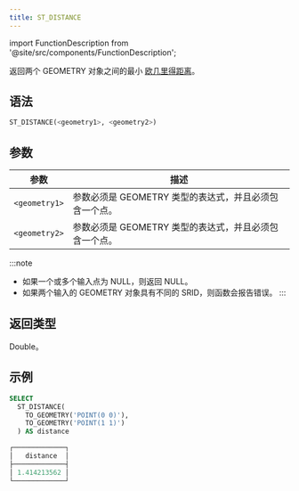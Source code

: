 ```yaml
---
title: ST_DISTANCE
---
```

import FunctionDescription from '@site/src/components/FunctionDescription';

<FunctionDescription description="引入或更新：v1.2.555"/>

返回两个 GEOMETRY 对象之间的最小 [欧几里得距离](https://en.wikipedia.org/wiki/Euclidean_distance)。

## 语法

```sql
ST_DISTANCE(<geometry1>, <geometry2>)
```

## 参数

| 参数          | 描述                                                                          |
|---------------|-------------------------------------------------------------------------------|
| `<geometry1>` | 参数必须是 GEOMETRY 类型的表达式，并且必须包含一个点。                        |
| `<geometry2>` | 参数必须是 GEOMETRY 类型的表达式，并且必须包含一个点。                        |

:::note
- 如果一个或多个输入点为 NULL，则返回 NULL。
- 如果两个输入的 GEOMETRY 对象具有不同的 SRID，则函数会报告错误。
:::

## 返回类型

Double。

## 示例

```sql
SELECT
  ST_DISTANCE(
    TO_GEOMETRY('POINT(0 0)'),
    TO_GEOMETRY('POINT(1 1)')
  ) AS distance

┌─────────────┐
│   distance  │
├─────────────┤
│ 1.414213562 │
└─────────────┘
```